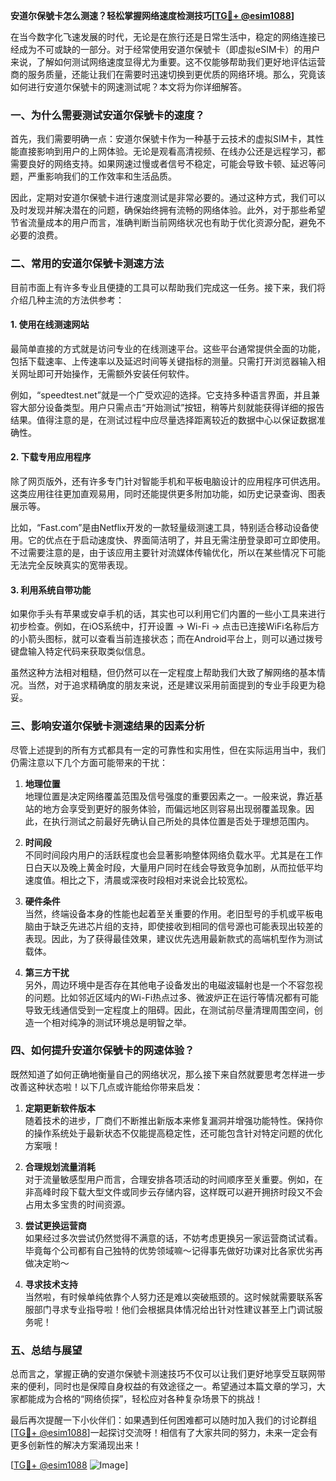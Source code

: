 **安道尔保號卡怎么测速？轻松掌握网络速度检测技巧[[TG💪+ @esim1088](https://t.me/s/esim1088)]**

在当今数字化飞速发展的时代，无论是在旅行还是日常生活中，稳定的网络连接已经成为不可或缺的一部分。对于经常使用安道尔保號卡（即虚拟eSIM卡）的用户来说，了解如何测试网络速度显得尤为重要。这不仅能够帮助我们更好地评估运营商的服务质量，还能让我们在需要时迅速切换到更优质的网络环境。那么，究竟该如何进行安道尔保號卡的网速测试呢？本文将为你详细解答。

### 一、为什么需要测试安道尔保號卡的速度？

首先，我们需要明确一点：安道尔保號卡作为一种基于云技术的虚拟SIM卡，其性能直接影响到用户的上网体验。无论是观看高清视频、在线办公还是远程学习，都需要良好的网络支持。如果网速过慢或者信号不稳定，可能会导致卡顿、延迟等问题，严重影响我们的工作效率和生活品质。

因此，定期对安道尔保號卡进行速度测试是非常必要的。通过这种方式，我们可以及时发现并解决潜在的问题，确保始终拥有流畅的网络体验。此外，对于那些希望节省流量成本的用户而言，准确判断当前网络状况也有助于优化资源分配，避免不必要的浪费。

### 二、常用的安道尔保號卡测速方法

目前市面上有许多专业且便捷的工具可以帮助我们完成这一任务。接下来，我们将介绍几种主流的方法供参考：

#### 1. 使用在线测速网站

最简单直接的方式就是访问专业的在线测速平台。这些平台通常提供全面的功能，包括下载速率、上传速率以及延迟时间等关键指标的测量。只需打开浏览器输入相关网址即可开始操作，无需额外安装任何软件。

例如，“speedtest.net”就是一个广受欢迎的选择。它支持多种语言界面，并且兼容大部分设备类型。用户只需点击“开始测试”按钮，稍等片刻就能获得详细的报告结果。值得注意的是，在测试过程中应尽量选择距离较近的数据中心以保证数据准确性。

#### 2. 下载专用应用程序

除了网页版外，还有许多专门针对智能手机和平板电脑设计的应用程序可供选用。这类应用往往更加直观易用，同时还能提供更多附加功能，如历史记录查询、图表展示等。

比如，“Fast.com”是由Netflix开发的一款轻量级测速工具，特别适合移动设备使用。它的优点在于启动速度快、界面简洁明了，并且无需注册登录即可立即使用。不过需要注意的是，由于该应用主要针对流媒体传输优化，所以在某些情况下可能无法完全反映真实的宽带表现。

#### 3. 利用系统自带功能

如果你手头有苹果或安卓手机的话，其实也可以利用它们内置的一些小工具来进行初步检查。例如，在iOS系统中，打开设置 -> Wi-Fi -> 点击已连接WiFi名称后方的小箭头图标，就可以查看当前连接状态；而在Android平台上，则可以通过拨号键盘输入特定代码来获取类似信息。

虽然这种方法相对粗糙，但仍然可以在一定程度上帮助我们大致了解网络的基本情况。当然，对于追求精确度的朋友来说，还是建议采用前面提到的专业手段更为稳妥。

### 三、影响安道尔保號卡测速结果的因素分析

尽管上述提到的所有方式都具有一定的可靠性和实用性，但在实际运用当中，我们仍需注意以下几个方面可能带来的干扰：

1. **地理位置**  
   地理位置是决定网络覆盖范围及信号强度的重要因素之一。一般来说，靠近基站的地方会享受到更好的服务体验，而偏远地区则容易出现弱覆盖现象。因此，在执行测试之前最好先确认自己所处的具体位置是否处于理想范围内。

2. **时间段**  
   不同时间段内用户的活跃程度也会显著影响整体网络负载水平。尤其是在工作日白天以及晚上黄金时段，大量用户同时在线会导致竞争加剧，从而拉低平均速度值。相比之下，清晨或深夜时段相对来说会比较宽松。

3. **硬件条件**  
   当然，终端设备本身的性能也起着至关重要的作用。老旧型号的手机或平板电脑由于缺乏先进芯片组的支持，即使接收到相同的信号源也可能表现出较差的表现。因此，为了获得最佳效果，建议优先选用最新款式的高端机型作为测试载体。

4. **第三方干扰**  
   另外，周边环境中是否存在其他电子设备发出的电磁波辐射也是一个不容忽视的问题。比如邻近区域内的Wi-Fi热点过多、微波炉正在运行等情况都有可能导致无线通信受到一定程度上的阻碍。因此，在测试前尽量清理周围空间，创造一个相对纯净的测试环境总是明智之举。

### 四、如何提升安道尔保號卡的网速体验？

既然知道了如何正确地衡量自己的网络状况，那么接下来自然就要思考怎样进一步改善这种状态啦！以下几点或许能给你带来启发：

1. **定期更新软件版本**  
   随着技术的进步，厂商们不断推出新版本来修复漏洞并增强功能特性。保持你的操作系统处于最新状态不仅能提高稳定性，还可能包含针对特定问题的优化方案哦！

2. **合理规划流量消耗**  
   对于流量敏感型用户而言，合理安排各项活动的时间顺序至关重要。例如，在非高峰时段下载大型文件或同步云存储内容，这样既可以避开拥挤时段又不会占用太多宝贵的时间资源。

3. **尝试更换运营商**  
   如果经过多次尝试仍然觉得不满意的话，不妨考虑更换另一家运营商试试看。毕竟每个公司都有自己独特的优势领域嘛～记得事先做好功课对比各家优劣再做决定哟～

4. **寻求技术支持**  
   当然啦，有时候单纯依靠个人努力还是难以突破瓶颈的。这时候就需要联系客服部门寻求专业指导啦！他们会根据具体情况给出针对性建议甚至上门调试服务呢！

### 五、总结与展望

总而言之，掌握正确的安道尔保號卡测速技巧不仅可以让我们更好地享受互联网带来的便利，同时也是保障自身权益的有效途径之一。希望通过本篇文章的学习，大家都能成为合格的“网络侦探”，轻松应对各种复杂场景下的挑战！

最后再次提醒一下小伙伴们：如果遇到任何困难都可以随时加入我们的讨论群组[[TG💪+ @esim1088](https://t.me/s/esim1088)]一起探讨交流呀！相信有了大家共同的努力，未来一定会有更多创新性的解决方案涌现出来！

[[TG💪+ @esim1088](https://t.me/s/esim1088) ![Image](https://i.postimg.cc/4NQfJmqS/Snipaste-2025-05-13-00-14-12.png)]